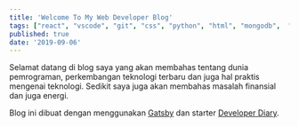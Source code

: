 ```yaml
---
title: 'Welcome To My Web Developer Blog'
tags: ["react", "vscode", "git", "css", "python", "html", "mongodb",  "nodejs", "javascript", "npm"]
published: true
date: '2019-09-06'
---
```


Selamat datang di blog saya yang akan membahas tentang dunia pemrograman, perkembangan teknologi terbaru dan juga hal praktis mengenai teknologi. Sedikit saya juga akan membahas masalah finansial dan juga energi.

Blog ini dibuat dengan menggunakan [Gatsby](https://www.gatsbyjs.org/) dan starter [Developer Diary](https://www.gatsbyjs.org/starters/willjw3/gatsby-starter-developer-diary/).